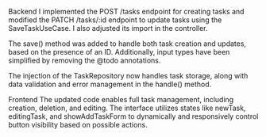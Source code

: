 Backend
I implemented the POST /tasks endpoint for creating tasks and modified the PATCH /tasks/:id endpoint to update tasks using the SaveTaskUseCase. I also adjusted its import in the controller.

The save() method was added to handle both task creation and updates, based on the presence of an ID. Additionally, input types have been simplified by removing the @todo annotations.

The injection of the TaskRepository now handles task storage, along with data validation and error management in the handle() method.

Frontend
The updated code enables full task management, including creation, deletion, and editing. The interface utilizes states like newTask, editingTask, and showAddTaskForm to dynamically and responsively control button visibility based on possible actions.
